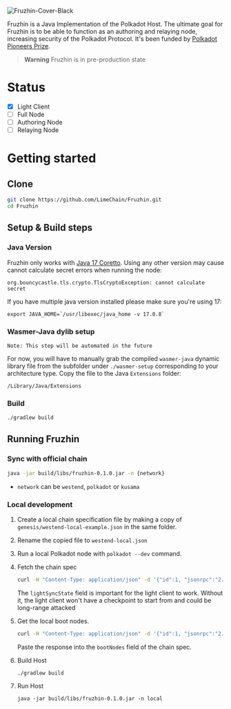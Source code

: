 ![Fruzhin-Cover-Black](https://github.com/LimeChain/Fruzhin/assets/29047760/8e617c9a-005d-44b7-b2bc-d14cc6860726)

Fruzhin is a Java Implementation of the Polkadot Host. The ultimate goal for Fruzhin is to be able to function as an
authoring and relaying node, increasing security of the Polkadot Protocol. It's been funded by
[Polkadot Pioneers Prize](https://polkadot.polkassembly.io/child_bounty/238).
> **Warning**
> Fruzhin is in pre-production state

# Status

- [x] Light Client
- [ ] Full Node
- [ ] Authoring Node
- [ ] Relaying Node

# Getting started

## Clone

```bash
git clone https://github.com/LimeChain/Fruzhin.git
cd Fruzhin
```

## Setup & Build steps

### Java Version

Fruzhin only works
with [Java 17 Coretto](https://docs.aws.amazon.com/corretto/latest/corretto-17-ug/downloads-list.html). Using any other
version may cause cannot calculate secret errors when running the node:

```
org.bouncycastle.tls.crypto.TlsCryptoException: cannot calculate secret
```

If you have multiple java version installed please make sure you're using 17:

```
export JAVA_HOME=`/usr/libexec/java_home -v 17.0.8`
```

### Wasmer-Java dylib setup

```
Note: This step will be automated in the future
```

For now, you will have to manually grab the compiled `wasmer-java` dynamic library
file from the subfolder under `./wasmer-setup` corresponding to your architecture type.
Copy the file to the Java `Extensions` folder:

```
/Library/Java/Extensions
```

### Build

```bash
./gradlew build
```

## Running Fruzhin

### Sync with official chain

```bash
java -jar build/libs/fruzhin-0.1.0.jar -n {network}
```

- `network` can be `westend`, `polkadot` or `kusama`

### Local development

1. Create a local chain specification file by making a copy of `genesis/westend-local-example.json` in the same folder.
2. Rename the copied file to `westend-local.json`
3. Run a local Polkadot node with ```polkadot --dev``` command.
4. Fetch the chain spec

   ```bash
   curl -H "Content-Type: application/json" -d '{"id":1, "jsonrpc":"2.0", "method": "sync_state_genSyncSpec", "params": [true]}' http://localhost:9944
   ```

   The `lightSyncState` field is important for the light client to
   work. Without
   it, the light client won't have a checkpoint to start from
   and could be long-range attacked


5. Get the local boot nodes.

   ```bash
   curl -H "Content-Type: application/json" -d '{"id":1, "jsonrpc":"2.0", "method": "system_localListenAddresses"}' http://localhost:9944
   ```

   Paste the response into the `bootNodes` field of the chain spec.


6. Build Host
   ```
   ./gradlew build
   ```
7. Run Host
   ```
   java -jar build/libs/fruzhin-0.1.0.jar -n local
   ```